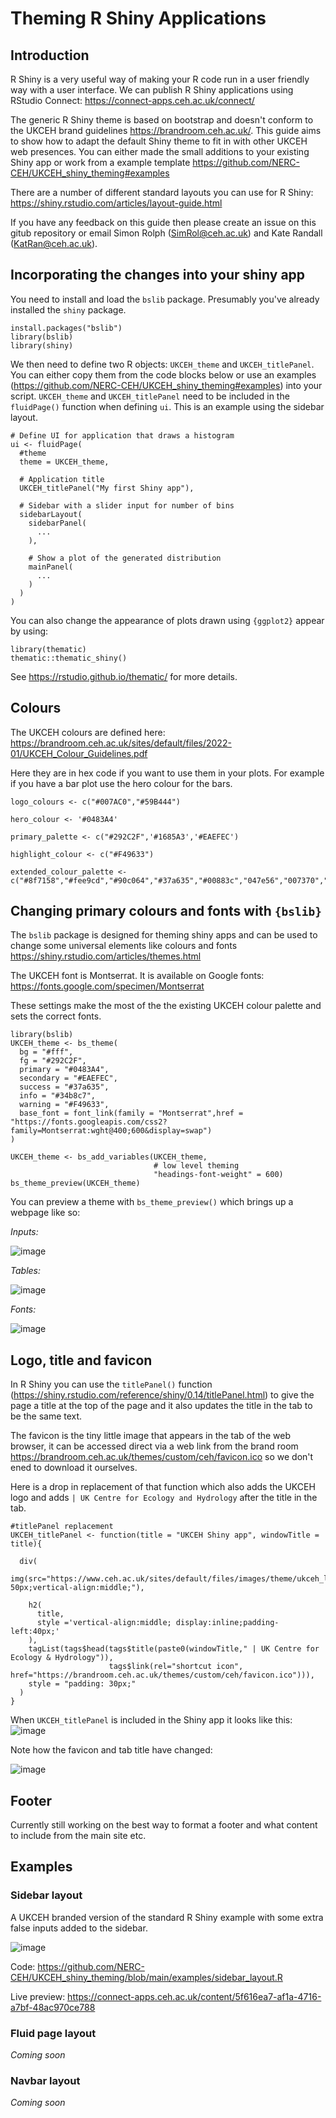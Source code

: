 # Theming R Shiny Applications

## Introduction

R Shiny is a very useful way of making your R code run in a user friendly way with a user interface. We can publish R Shiny applications using RStudio Connect: https://connect-apps.ceh.ac.uk/connect/

The generic R Shiny theme is based on bootstrap and doesn't conform to the UKCEH brand guidelines https://brandroom.ceh.ac.uk/. This guide aims to show how to adapt the default Shiny theme to fit in with other UKCEH web presences. You can either made the small additions to your existing Shiny app or work from a example template https://github.com/NERC-CEH/UKCEH_shiny_theming#examples

There are a number of different standard layouts you can use for R Shiny: https://shiny.rstudio.com/articles/layout-guide.html 

If you have any feedback on this guide then please create an issue on this gitub repository or email Simon Rolph (SimRol@ceh.ac.uk) and Kate Randall (KatRan@ceh.ac.uk).

## Incorporating the changes into your shiny app

You need to install and load the `bslib` package. Presumably you've already installed the `shiny` package.

```{r}
install.packages("bslib")
library(bslib)
library(shiny)
```

We then need to define two R objects: `UKCEH_theme` and `UKCEH_titlePanel`. You can either copy them from the code blocks below or use an examples (https://github.com/NERC-CEH/UKCEH_shiny_theming#examples) into your script. `UKCEH_theme` and `UKCEH_titlePanel` need to be included in the `fluidPage()` function when defining `ui`. This is an example using the sidebar layout.

```
# Define UI for application that draws a histogram
ui <- fluidPage(
  #theme
  theme = UKCEH_theme,
  
  # Application title
  UKCEH_titlePanel("My first Shiny app"),
  
  # Sidebar with a slider input for number of bins 
  sidebarLayout(
    sidebarPanel(
      ...
    ),
    
    # Show a plot of the generated distribution
    mainPanel(
      ...
    )
  )
)
```

You can also change the appearance of plots drawn using `{ggplot2}` appear by using:

```
library(thematic)
thematic::thematic_shiny()
```

See https://rstudio.github.io/thematic/ for more details.

## Colours

The UKCEH colours are defined here: https://brandroom.ceh.ac.uk/sites/default/files/2022-01/UKCEH_Colour_Guidelines.pdf

Here they are in hex code if you want to use them in your plots. For example if you have a bar plot use the hero colour for the bars.

```{r}
logo_colours <- c("#007AC0","#59B444")

hero_colour <- '#0483A4'

primary_palette <- c("#292C2F",'#1685A3','#EAEFEC')

highlight_colour <- c("#F49633")
  
extended_colour_palette <- c("#8f7158","#fee9cd","#90c064","#37a635","#00883c","047e56","007370","#0383a4","#c9e7f2","34b8c7","009dcb","227fc1","0a5da4","00678e","f39532")

```

## Changing primary colours and fonts with `{bslib}`

The `bslib` package is designed for theming shiny apps and can be used to change some universal elements like colours and fonts https://shiny.rstudio.com/articles/themes.html

The UKCEH font is Montserrat. It is available on Google fonts: https://fonts.google.com/specimen/Montserrat

These settings make the most of the the existing UKCEH colour palette and sets the correct fonts. 

```
library(bslib)
UKCEH_theme <- bs_theme(
  bg = "#fff",
  fg = "#292C2F",
  primary = "#0483A4",
  secondary = "#EAEFEC",
  success = "#37a635",
  info = "#34b8c7",
  warning = "#F49633",
  base_font = font_link(family = "Montserrat",href = "https://fonts.googleapis.com/css2?family=Montserrat:wght@400;600&display=swap")
)

UKCEH_theme <- bs_add_variables(UKCEH_theme,
                                # low level theming
                                "headings-font-weight" = 600)
bs_theme_preview(UKCEH_theme)
```

You can preview a theme with `bs_theme_preview()` which brings up a webpage like so:

*Inputs:*

![image](https://user-images.githubusercontent.com/17750766/159717824-32ca3012-329a-4796-91b1-04fcf0713cc9.png)

*Tables:*

![image](https://user-images.githubusercontent.com/17750766/159717971-c7e59693-da1c-43b0-9eef-55b0b3d5c34d.png)

*Fonts:*

![image](https://user-images.githubusercontent.com/17750766/159718071-d8657f35-a337-4ecc-b259-82c4156bea81.png)



## Logo, title and favicon

In R Shiny you can use the `titlePanel()` function (https://shiny.rstudio.com/reference/shiny/0.14/titlePanel.html) to give the page a title at the top of the page and it also updates the title in the tab to be the same text.

The favicon is the tiny little image that appears in the tab of the web browser, it can be accessed direct via a web link from the brand room https://brandroom.ceh.ac.uk/themes/custom/ceh/favicon.ico so we don't ened to download it ourselves.

Here is a drop in replacement of that function which also adds the UKCEH logo and adds `| UK Centre for Ecology and Hydrology` after the title in the tab.


```
#titlePanel replacement
UKCEH_titlePanel <- function(title = "UKCEH Shiny app", windowTitle = title){
  
  div(
    img(src="https://www.ceh.ac.uk/sites/default/files/images/theme/ukceh_logo_long_720x170_rgb.png",style="height: 50px;vertical-align:middle;"),
      
    h2(  
      title,
      style ='vertical-align:middle; display:inline;padding-left:40px;'
    ),
    tagList(tags$head(tags$title(paste0(windowTitle," | UK Centre for Ecology & Hydrology")),
                      tags$link(rel="shortcut icon", href="https://brandroom.ceh.ac.uk/themes/custom/ceh/favicon.ico"))),
    style = "padding: 30px;"
  )
}
```

When `UKCEH_titlePanel` is included in the Shiny app it looks like this:
![image](https://user-images.githubusercontent.com/17750766/159720789-dff9186c-7bca-437a-a487-46a57f44e014.png)

Note how the favicon and tab title have changed:

![image](https://user-images.githubusercontent.com/17750766/159717427-a5454c2c-02d3-4241-8c23-fb769fd68e3e.png)


## Footer

Currently still working on the best way to format a footer and what content to include from the main site etc.

## Examples

### Sidebar layout

A UKCEH branded version of the standard R Shiny example with some extra false inputs added to the sidebar.

![image](https://user-images.githubusercontent.com/17750766/159717529-08361e20-bc3e-4c27-b7d2-3967c8317613.png)

Code: https://github.com/NERC-CEH/UKCEH_shiny_theming/blob/main/examples/sidebar_layout.R

Live preview: https://connect-apps.ceh.ac.uk/content/5f616ea7-af1a-4716-a7bf-48ac970ce788

### Fluid page layout

*Coming soon*

### Navbar layout

*Coming soon*
